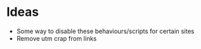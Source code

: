 # Ideas

- Some way to disable these behaviours/scripts for certain sites
- Remove utm crap from links
